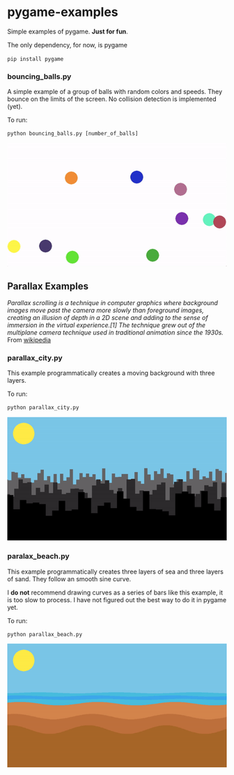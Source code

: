 # pygame-examples
Simple examples of pygame. **Just for fun**.

The only dependency, for now, is pygame

`pip install pygame`



### bouncing_balls.py

A simple example of a group of balls with random colors and speeds. 
They bounce on the limits of the screen. No collision detection is implemented (yet).

To run:

```python
python bouncing_balls.py [number_of_balls]
```
![Capture01](https://github.com/enriqueav/pygame-examples/raw/master/images/bouncing.gif)

## Parallax Examples

*Parallax scrolling is a technique in computer graphics 
where background images move past the camera more slowly 
than foreground images, creating an illusion of depth 
in a 2D scene and adding to the sense of immersion in 
the virtual experience.[1] The technique grew out of 
the multiplane camera technique used in traditional 
animation since the 1930s.* From [wikipedia](https://en.wikipedia.org/wiki/Parallax_scrolling)

### parallax_city.py

This example programmatically creates a moving background with three layers.

To run:

```python
python parallax_city.py
```
![Capture02](https://github.com/enriqueav/pygame-examples/raw/master/images/parallax_city.gif)


### paralax_beach.py

This example programmatically creates three layers of sea and three layers of sand.
They follow an smooth sine curve.

I **do not** recommend drawing curves as a series of bars like this example, 
it is too slow to process. I have not figured out
the best way to do it in pygame yet.

To run:

```python
python parallax_beach.py
```
![Capture03](https://github.com/enriqueav/pygame-examples/raw/master/images/parallax_beach.gif)

